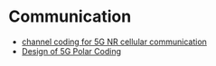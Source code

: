 # Communication

- [ channel coding for 5G NR cellular communication](https://www.cambridge.org/core/journals/apsipa-transactions-on-signal-and-information-processing/article/an-overview-of-channel-coding-for-5g-nr-cellular-communications/CF52C26874AF5E00883E00B6E1F907C7/core-reader)
- [ Design of 5G Polar Coding ](https://arxiv.org/pdf/1804.04389.pdf)

